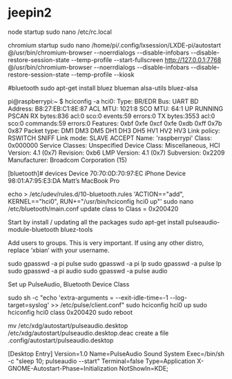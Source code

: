 # jeepin2

node startup
sudo nano /etc/rc.local

chromium startup
sudo nano /home/pi/.config/lxsession/LXDE-pi/autostart
@/usr/bin/chromium-browser --noerrdialogs --disable-infobars --disable-restore-session-state --temp-profile --start-fullscreen http://127.0.0.1:7768
@/usr/bin/chromium-browser --noerrdialogs --disable-infobars --disable-restore-session-state --temp-profile --kiosk


#bluetooth
sudo apt-get install bluez blueman alsa-utils bluez-alsa


pi@raspberrypi:~ $ hciconfig -a
hci0:	Type: BR/EDR  Bus: UART
	BD Address: B8:27:EB:C1:8E:87  ACL MTU: 1021:8  SCO MTU: 64:1
	UP RUNNING PSCAN 
	RX bytes:836 acl:0 sco:0 events:59 errors:0
	TX bytes:3553 acl:0 sco:0 commands:59 errors:0
	Features: 0xbf 0xfe 0xcf 0xfe 0xdb 0xff 0x7b 0x87
	Packet type: DM1 DM3 DM5 DH1 DH3 DH5 HV1 HV2 HV3 
	Link policy: RSWITCH SNIFF 
	Link mode: SLAVE ACCEPT 
	Name: 'raspberrypi'
	Class: 0x000000
	Service Classes: Unspecified
	Device Class: Miscellaneous, 
	HCI Version: 4.1 (0x7)  Revision: 0xb6
	LMP Version: 4.1 (0x7)  Subversion: 0x2209
	Manufacturer: Broadcom Corporation (15)

[bluetooth]# devices
Device 70:70:0D:70:97:EC iPhone
Device 98:01:A7:95:E3:DA Matt’s MacBook Pro


echo > /etc/udev/rules.d/10-bluetooth.rules 'ACTION=="add", KERNEL=="hci0", RUN+="/usr/bin/hciconfig hci0 up"'
sudo nano /etc/bluetooth/main.conf
  update class to Class = 0x200420


Start by install / updating all the packages
sudo apt-get install pulseaudio-module-bluetooth bluez-tools


Add users to groups. This is very important. If using any other distro, replace ‘xbian’ with your username.

sudo gpasswd -a pi pulse
sudo gpasswd -a pi lp
sudo gpasswd -a pulse lp
sudo gpasswd -a pi audio
sudo gpasswd -a pulse audio


Set up PulseAudio, Bluetooth Device Class

sudo sh -c "echo 'extra-arguments = --exit-idle-time=-1 --log-target=syslog' >> /etc/pulse/client.conf"
sudo hciconfig hci0 up
sudo hciconfig hci0 class 0x200420
sudo reboot


mv /etc/xdg/autostart/pulseaudio.desktop /etc/xdg/autostart/pulseaudio.desktop.deac
create a file .config/autostart/pulseaudio.desktop

[Desktop Entry]
Version=1.0
Name=PulseAudio Sound System
Exec=/bin/sh -c "sleep 10; pulseaudio --start"
Terminal=false
Type=Application
X-GNOME-Autostart-Phase=Initialization
NotShowIn=KDE;